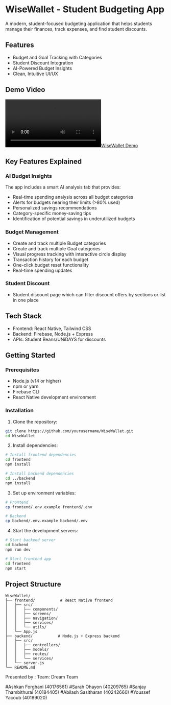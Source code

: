 # WiseWallet - Student Budgeting App

A modern, student-focused budgeting application that helps students manage their finances, track expenses, and find student discounts.

## Features

- Budget and Goal Tracking with Categories
- Student Discount Integration
- AI-Powered Budget Insights
- Clean, Intuitive UI/UX

## Demo Video

[![WiseWallet Demo](demo.mov)](https://github.com/user-attachments/assets/1b4339da-01bf-43c1-bd25-a8944ef1d230)

## Key Features Explained

### AI Budget Insights
The app includes a smart AI analysis tab that provides:
- Real-time spending analysis across all budget categories
- Alerts for budgets nearing their limits (>80% used)
- Personalized savings recommendations
- Category-specific money-saving tips
- Identification of potential savings in underutilized budgets

### Budget Management
- Create and track multiple Budget categories
- Create and track multiple Goal categories
- Visual progress tracking with interactive circle display
- Transaction history for each budget
- One-click budget reset functionality
- Real-time spending updates

### Student Discount 
- Student discount page which can filter discount offers by sections or list in one place

## Tech Stack

- Frontend: React Native, Tailwind CSS
- Backend: Firebase, Node.js + Express
- APIs: Student Beans/UNiDAYS for discounts

## Getting Started

### Prerequisites

- Node.js (v14 or higher)
- npm or yarn
- Firebase CLI
- React Native development environment

### Installation

1. Clone the repository:
```bash
git clone https://github.com/yourusername/WiseWallet.git
cd WiseWallet
```

2. Install dependencies:
```bash
# Install frontend dependencies
cd frontend
npm install

# Install backend dependencies
cd ../backend
npm install
```

3. Set up environment variables:
```bash
# Frontend
cp frontend/.env.example frontend/.env

# Backend
cp backend/.env.example backend/.env
```

4. Start the development servers:
```bash
# Start backend server
cd backend
npm run dev

# Start frontend app
cd frontend
npm start
```

## Project Structure

```
WiseWallet/
├── frontend/           # React Native frontend
│   ├── src/
│   │   ├── components/
│   │   ├── screens/
│   │   ├── navigation/
│   │   ├── services/
│   │   └── utils/
│   └── App.js
├── backend/           # Node.js + Express backend
│   ├── src/
│   │   ├── controllers/
│   │   ├── models/
│   │   ├── routes/
│   │   └── services/
│   └── server.js
└── README.md
```
Presented by :
Team: Dream Team

#Ashkan Forghani (40176561)
#Sarah Ohayon (40209765)
#Sanjay Thambithurai (40184405)
#Abilash Sasitharan (40242660)
#Youssef Yacoub (40189020)
